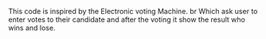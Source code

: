 This code is inspired by the Electronic voting Machine.
br
Which ask user to enter votes to their candidate and after the voting it show the result who wins and lose.
